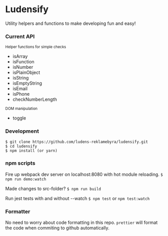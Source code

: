 # Ludensify

Utility helpers and functions to make developing fun and easy!

### Current API

<small>Helper functions for simple checks</small>

- isArray
- isFunction
- isNumber
- isPlainObject
- isString
- isEmptyString
- isEmail
- isPhone
- checkNumberLength

<small>DOM manipulation</small>

- toggle

### Development

```
$ git clone https://github.com/ludens-reklamebyra/ludensify.git
$ cd ludensify
$ npm install (or yarn)
```

### npm scripts
Fire up webpack dev server on localhost:8080 with hot module reloading.
`$ npm run demo:watch`

Made changes to src-folder?
`$ npm run build`

Run jest tests with and without --watch
`$ npm test` or `npm test:watch`

### Formatter
No need to worry about code formatting in this repo. `prettier` will format
the code when commiting to github automatically.
